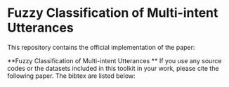 # Fuzzy Classification of Multi-intent Utterances

This repository contains the official implementation of the paper:

**Fuzzy Classification of Multi-intent Utterances
**
If you use any source codes or the datasets included in this toolkit in your work, please cite the following paper. The bibtex are listed below:

